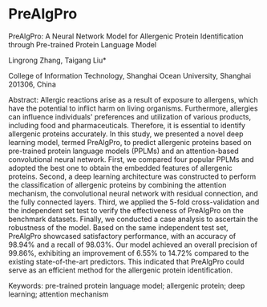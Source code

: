 # PreAlgPro

PreAlgPro: A Neural Network Model for Allergenic Protein Identification through Pre-trained Protein Language Model 

Lingrong Zhang, Taigang Liu*

College of Information Technology, Shanghai Ocean University, Shanghai 201306, China

Abstract: Allergic reactions arise as a result of exposure to allergens, which have the potential to inflict harm on living organisms. Furthermore, allergies can influence individuals' preferences and utilization of various products, including food and pharmaceuticals. Therefore, it is essential to identify allergenic proteins accurately. In this study, we presented a novel deep learning model, termed PreAlgPro, to predict allergenic proteins based on pre-trained protein language models (PPLMs) and an attention-based convolutional neural network. First, we compared four popular PPLMs and adopted the best one to obtain the embedded features of allergenic proteins. Second, a deep learning architecture was constructed to perform the classification of allergenic proteins by combining the attention mechanism, the convolutional neural network with residual connection, and the fully connected layers. Third, we applied the 5-fold cross-validation and the independent set test to verify the effectiveness of PreAlgPro on the benchmark datasets. Finally, we conducted a case analysis to ascertain the robustness of the model. Based on the same independent test set, PreAlgPro showcased satisfactory performance, with an accuracy of 98.94% and a recall of 98.03%. Our model achieved an overall precision of 99.86%, exhibiting an improvement of 6.55% to 14.72% compared to the existing state-of-the-art predictors. This indicated that PreAlgPro could serve as an efficient method for the allergenic protein identification. 

Keywords: pre-trained protein language model; allergenic protein; deep learning; attention mechanism
